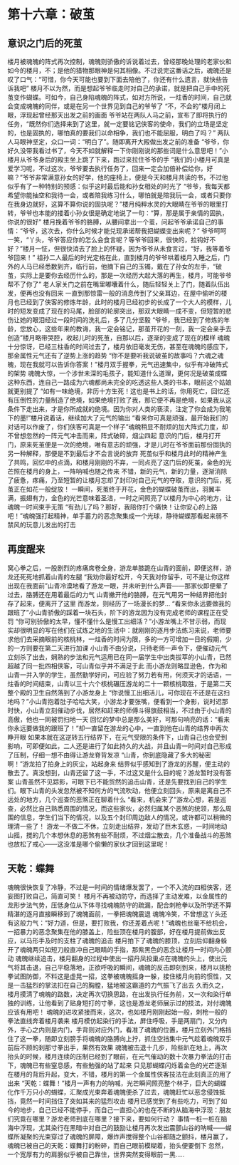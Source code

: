 # 第十六章：破茧
## 意识之门后的死茧
楼月被魂魄的阵式再次控制，魂魄则骄傲的诉说着过去，曾经那晚处理的老家伙和如今的楼月，不；是他的猎物那眼神是何其相像。不过说完这番话之后，魂魄还是叹了口气：“可惜，你今天可能也要到下面去陪他了，你还有什么遗言，就快些告诉我吧”
楼月不以为然，而是想起爷爷临走时对自己的承诺，就是把自己手中的死茧变作蝴蝶。可如今，自己身陷魂魄的阵式，如对方所说，一炷香的时间，自己就会变成魂魄的同伴，或是在另一个世界见到自己的爷爷了
“不，不会的”楼月闭上眼，浮现起曾经那天出发之前的画面
爷爷站在两队人马之前，宣布了即将执行的任务，“既然你们选择来到了这里，就一定要铭记侠客的使命，我们的立场是坚定的，也是固执的，哪怕真的要我们以命相争，我们也不能屈服，明白了吗？”
两队人马眼神坚定，众口一词：“明白了”。随即离开大殿做出发之前的准备
“爷爷，你好久没带我看过书了，今天不如就解释一下你刚刚说的那些词是什么意思吧！”小楼月从爷爷身后的殿主坐上跳了下来，跑过来拉住爷爷的手
“我们的小楼月可真是爱学习呢，不过这次，爷爷要去执行任务了，回来一定会加倍补偿给你，好嘛？”爷爷非常满意孙女的好学，他的座椅上，便是今天和楼月共读的书，不过他似乎有了一种特别的预感：似乎这时最后能和孙女相处的时光了
“爷爷，我每天都希望你能抽空和我待一会，或者陪我练习什么，哪怕就是陪我玩一会，或者只要你在我身边就好，这算不算你说的固执呢？”楼月纯粹水灵的大眼睛在爷爷的眼里打转，爷爷也本能的搂着小孙女很是确定地说了一句：“算，那是属于亲情的固执，你说的很好”
楼月挽着爷爷的胳膊，从腰间拿出一个茧，问起爷爷承诺自己的事情：“爷爷，这次去，你什么时候才能兑现承诺帮我把蝴蝶变出来呢？”
爷爷呵呵一笑，“丫头，爷爷答应你的怎么会食言呢？等爷爷回来，很快的，拉钩好不好？”楼月一怔，但很快消去了脸上的怀疑，因为爷爷从未食言过，“好，我等着爷爷回来！”
祖孙二人最后的时光定格在此，直到楼月的爷爷哄着楼月入睡之后，门外的人马已经悉数到齐，临行前，他摘下自己的玉镯，戴在了孙女的左手，“破茧，实际上是要你去经历什么的，那是一次经历大起大落的再生，楼月，可能爷爷帮不了你了”
老人家关门之前在嘴里嘟囔着什么，随后轻轻关上了门，随着队伍出发，便再也没有回来
一直到那惊雷一般的消息传到了父亲耳边，在屋中偷听的楼月也已经到了侠客的修炼年龄，此时的楼月已经初步的长成了一个大人的模样，儿时的短发变成了现在的马尾，脸部的轮廓突出，那双大眼睛一成不变，但短暂的悲伤让她的眼泪经过一段时间的洗礼后，多了几分坚毅
“爷爷，我已经到了修炼的年龄，您放心，这些年来的教诲，我一定会铭记，那茧开花的一刻，我一定会亲手去创造”楼月略带哭腔，收起儿时的死茧，自那以后，逐渐的变成了现在的模样
魂魄十分惊讶，已经三柱香的时间过去了，楼月依旧毫发无伤，甚至在魂魄的感应下，那金属性元气还有了逆势上涨的趋势
“你不是要听我说破茧的故事吗？六魂之魂魄，现在我就可以告诉你答案！”楼月双手握拳，元气迅速集中，似乎有冲破阵式的架势
魂魄大惊，一个涉世未深的毛孩子，能知道什么道理，更何况是破茧成蝶这种东西，连自己一路成为六魂都尚未完全的吃透这些人类的书本，眼前这个姑娘就更别提了
“如有一味绝境，非历十方生死！这也是书上的话，你用死亡，回忆还有压倒性的力量制造了绝境，如果绝境打败了我，那它便不再是绝境，如果我从这条件下走出来，才是你所成就的绝境。因为你对人类的亵渎，注定了你会成为我笔下的墨!”楼月说着话，继续加大了元气的输出
“看来你可真是顽强，最开始我们的对话可以作废了，你们侠客可真是一个样子”魂魄稍显不耐烦的加大阵式力度，却不曾想忽然的一阵元气冲击而来，阵式破碎，烟尘四起
意识的门后，楼月打开门，原来死茧便是一次的绝境，唯有意志的顽强，才是儿时在爷爷面前那份固执的另一种解释，那便是不到最后才不会言说的放弃
死茧似乎和楼月此时的精神产生了共鸣，回忆中的点滴，和楼月刚刚的不弃，一同点亮了这门后的死茧，金色的光芒照在楼月的身上，一阵呐喊也随之传来
不错，新的元气，新的力量，逐渐消除了疲惫，疼痛，乃至短暂的让楼月忘却了封印对自己元气的夺取，意识的门后，死茧正在如花一般绽放！
一瞬间，死茧终于开花，金色的蝴蝶破茧而出，羽翼丰满，振翅有力，金色的光芒意味着圣洁，一时之间照亮了以楼月为中心的地方，让魂魄一时间束手无策
“有劲儿了吗？那好，我陪你打个痛快！让你安心的上路吧！”魂魄强打起精神，单手蓄力的恶念聚集成一个光球，静待蝴蝶那看起来弱不禁风的玩意儿发出的打击

## 再度醒来
窝心拳之后，一股剧烈的疼痛席卷全身，游龙单膝跪在山青的面前，即便这样，游龙还死死地抓着山青的左腿
“我劝你最好松开，今天我对你留手，可不是让你这样出现在我面前”山青冷漠地看了游龙一眼，并未听到什么声音——那家伙即便晕了过去，胳膊还在用着最后的力气
山青撇开他的胳膊，在元气用另一种结界把他封存了起来，便离开了这里
而游龙，则经历了一场漫长的梦...
“看来你永远要做我的跟班了”小山青骄傲的踩着一块石头，阶下的游龙因为没有完成老师的课程正在受罚
“你可别骄傲的太早，懂不懂什么是慢工出细活？”小游龙嘴上不甘示弱，而现实却很明显的写在他们在试炼之地的生活中：就刚刚的逐月步法练习来说，老师要求他们去采摘眼前的核桃林，一炷香的时间为限，多的一方可增加一日的假期，少的一方则要在第二天进行加课
小山青不由分说，只待老师一声令下，便催动元气立刻杀了出去，娴熟的步法和元气运用已在同一届学生中出类拔萃的小山青，已然超越了同一批四相侠客，可山青似乎并不满足于此
而小游龙则略显逊色，作为和山青一并入学的学生，虽然勤学好问，可应验了努力若有用，何须天才的话语，一炷香的时间结束，山青以三十六个核桃碾压游龙的二十一颗核桃取胜，于是第二天整个殿的卫生自然落到了小游龙身上
“你说慢工出细活儿，可你现在不还是在这扫地吗？”小山青抱着肚子哈哈大笑，小游龙才要张嘴，便看到一个身影，说时迟那时快，小山青立刻催动步伐，居然和赶来的师傅斗得旗鼓相当，不过由于小山青的高傲，他也一同被罚扫地一天
回忆的梦中总是那么美好，可那句响亮的话：“看来你永远要做我的跟班了！”却一直留在游龙的心中，一直到他在山青的结界中再次睁开眼
如果本就在这逆转五行结界下，在元气受限的条件下，山青自己也会受到影响，可即便如此，二人还是进行了如此持久的大战，并且山青一时间对自己形成了压制，仔细一想不由得让游龙脊背发凉
“山青，你到底隐藏了多大的秘密啊！”游龙拍了拍身上的灰尘，站起身来
结界似乎感知到了游龙的苏醒，便主动的散去了。真没想到，山青还留了这一手，不过这又是什么目的呢？游龙暂时没有答案
山青虽然不见踪影，可眼下已不能贸然的追击山青，还是先要找到自己的学生们。眼下山青的头发忽然被不知何方的气流吹动，他便立刻回头，原来是离自己不远处的地方，几个巡查的恶煞正在聊着什么
“看来，机会来了”游龙心想，若是巡查，必然比自己熟悉周围的情况，而这些家伙，必然归属某个恶煞的统领，那么周围的信息，学生们当下的情况，以及五个封印周边敌人的情况，或许都可以稍微的理清一些了！
游龙一不做二不休，立刻走出结界，发动了巨木玄惑，一时间地动山摇，搅的几个本想休息的恶煞有些不耐烦，不过烟尘散去，几个准备战斗的恶煞也放松了戒心——这没准是哪个偷懒的家伙才回到这里呢！
## 天乾：蝶舞
魂魄很快恢复了冷静，不过是一时间的情绪爆发罢了，一个不入流的四相侠客，还妄图打败自己，简直可笑！
楼月不再被动防守，而选择了主动发难，以金属性的龙形步法气势，压低身位从下体寻找魂魄防守的疏漏，配合刺枪拳以及所学还不算精湛的逐月直接瞬移到了魂魄面前，一拳把魂魄震退
魂魄冷笑，不曾想这丫头还有这般力气：“好力道，但是，要打败我，你还差着点呢！”魂魄也丝毫不给机会，一招暴力的恶念聚集在他的膝盖上，险些顶在楼月的腹部，好在楼月提前做出反应，以马形手及时的支柱了魂魄的追击
楼月拍下了魂魄的膝顶，立刻后仰翻身躲开了魂魄两只如短刀般直冲自己眼睛的手指，那紫黑色的恶念让楼月一时间内心颤动
魂魄继续追击，楼月翻身的过程中使出一招丹凤投巢点在魂魄的头上，使出元气将其击退，自己平稳落地，正欲呼吸的瞬间，魂魄的反击即刻到来，楼月以挑枪拳试图防御，不料这是虚晃一招，这拳被魂魄摇身一躲，接住楼月向前的惯性，又是一击猛烈的掌法扣在自己的胸膛，猛地被这霸道的力气振飞了出去
久而久之，楼月摸清了魂魄的路数，决定再次切换思路，在出发执行任务前，又一次和染行单独的训练，让他看到了贴身短打的寸拳，这也是游龙老师展示过的技法，对付魂魄应该有用吧！
魂魄的进攻紧接而来，这次，也如楼月刚刚起始一般，刺枪一般的拳法直线奔着楼月袭来
楼月模仿起染行的手法，屏住呼吸，手是两扇门，又分内外，手心之内则是内门，手背则对应外门，看准了魂魄的位置，楼月立刻外门格挡住了这一拳，随即立刻膀手将魂魄的胳膊向上拧，抓住空挡集中元气趁着魂魄双手前后不顾的刹那寸拳出手，果然有效果
魂魄被击退十几步，险些趴在地上，再次抬头的时候，楼月连续的压制已经到了眼前，在元气催动的数十次暴力拳法的打击下，魂魄已有些窒息感，有些勉强的站了起来
只见那蝴蝶闪烁着金色的光芒逐渐在楼月的背后升起，变大，不错，楼月的第一个金属性侠客技法在此刻真正的用了出来
“天乾：蝶舞！”楼月一声有力的呐喊，光芒瞬间照亮整个林子，巨大的蝴蝶化作千万只小的蝴蝶，汇聚成光束奔着魂魄便杀了过去，魂魄赶忙以恶念侵蚀抵挡，竟然一时间挡住了突如其来的猛烈攻击
楼月已感觉到了有些吃力，可到了如今的地步，自己已经不能停手，而自己一直担心的也在不断的从脑海中浮现：朋友们究竟在哪里？游龙老师到底在哪里？接下来，要如何行动？
事情一桩一桩在脑海中浮现，尤其染行在黑暗中对自己的鼓励让楼月再次发出震颤山谷的呐喊——蝴蝶所凝聚的光束穿过了魂魄的屏障，爆炸声搅得整个山谷都随之颤抖，楼月赢了，魂魄已被自己的天乾：蝶舞打的粉碎，而自己眼前模糊着，抬头便要倒下
忽然，一个宽厚有力的肩膀似乎被自己靠住，世界突然变得眼前一黑.....